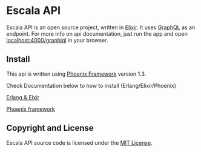 # Escala API

Escala API is an open source project, written in [Elixir](https://elixir-lang.org/). It uses [GraphQL](http://graphql.org/) as an endpoint.
For more info on api documentation, just run the app and open [localhost:4000/graphiql](http://localhost:4000/graphiql) in your browser.


## Install

This api is written using [Phoenix Framework](http://phoenixframework.org/) version 1.3.

Check Documentation below to how to install (Erlang/Elixir/Phoenix)

[Erlang & Elxir](https://elixir-lang.org/install.html)

[Phoenix framework](https://hexdocs.pm/phoenix/installation.html)


## Copyright and License

Escala API source code is licensed under the [MIT License](LICENSE.md).
